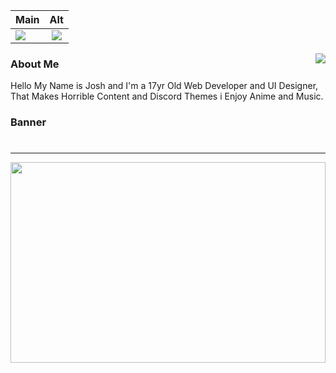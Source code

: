 | Main         | Alt            |
| ------------- |:-------------:|
|<img src="https://lanyard.cnrad.dev/api/938557606820204625?idleMessage=Probably%20doing%20something%20else..." href="https://discord.com/users/938557606820204625" />|<img src="https://lanyard.cnrad.dev/api/750781478991954031?hideDiscrim=true&idleMessage=Using%20My%20Main%20Account..." />|

<img align="right" src="https://github-readme-stats.vercel.app/api/top-langs/?username=itsjustjoshdev&layout=compact&theme=dark" />


### About Me

Hello My Name is Josh and I'm a 17yr Old Web Developer and UI Designer,
That Makes Horrible Content and Discord Themes i Enjoy Anime and Music.


### Banner

#

---

<img align="center" width="100%" height="321" src="https://itsjustjoshdev.github.io/src/assets/user/banner.gif"/>

<!-- This Readme Uses a Mix of Markdown and Html -->
